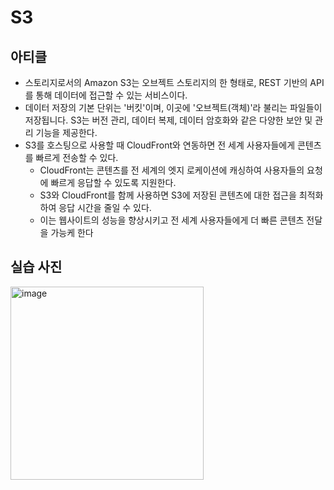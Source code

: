 # S3
## 아티클
-  스토리지로서의 Amazon S3는 오브젝트 스토리지의 한 형태로, REST 기반의 API를 통해 데이터에 접근할 수 있는 서비스이다. 
- 데이터 저장의 기본 단위는 '버킷'이며, 이곳에 '오브젝트(객체)'라 불리는 파일들이 저장됩니다. S3는 버전 관리, 데이터 복제, 데이터 암호화와 같은 다양한 보안 및 관리 기능을 제공한다.
- S3를 호스팅으로 사용할 때 CloudFront와 연동하면 전 세계 사용자들에게 콘텐츠를 빠르게 전송할 수 있다. 
    - CloudFront는 콘텐츠를 전 세계의 엣지 로케이션에 캐싱하여 사용자들의 요청에 빠르게 응답할 수 있도록 지원한다. 
    - S3와 CloudFront를 함께 사용하면 S3에 저장된 콘텐츠에 대한 접근을 최적화하여 응답 시간을 줄일 수 있다. 
    - 이는 웹사이트의 성능을 향상시키고 전 세계 사용자들에게 더 빠른 콘텐츠 전달을 가능케 한다


## 실습 사진
<img width="309" alt="image" src="https://github.com/HyeJung-Hwang/asc-ewha-article/assets/79091824/2b2220f0-998a-43ad-85d9-cbc519c42488">



